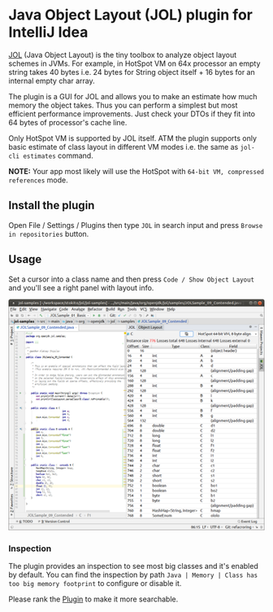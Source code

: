 # Java Object Layout (JOL) plugin for IntelliJ Idea

[JOL](https://openjdk.java.net/projects/code-tools/jol/) (Java Object Layout) is the tiny toolbox to analyze object layout schemes in JVMs.
For example, in HotSpot VM on 64x processor an empty string takes 40 bytes i.e. 24 bytes for String object itself + 16 bytes for an internal empty char array.

The plugin is a GUI for JOL and allows you to make an estimate how much memory the object takes. Thus you can perform a simplest but most efficient performance improvements. Just check your DTOs if they fit into 64 bytes of processor's cache line.
  
Only HotSpot VM is supported by JOL itself.
ATM the plugin supports only basic estimate of class layout in different VM modes i.e. the same as `jol-cli estimates` command.

**NOTE:** Your app most likely will use the HotSpot with `64-bit VM, compressed references` mode. 

## Install the plugin
Open File / Settings / Plugins  then type `JOL` in search input and press `Browse in repositories` button.

## Usage
Set a cursor into a class name and then press `Code / Show Object Layout` and you'll see a right panel with layout info.

![screenshot.png](screenshot.png)

### Inspection
The plugin provides an inspection to see most big classes and it's enabled by default.
You can find the inspection by path `Java | Memory | Class has too big memory footprint` to configure or disable it. 

Please rank the [Plugin](https://plugins.jetbrains.com/plugin/10953-java-object-layout) to make it more searchable.


